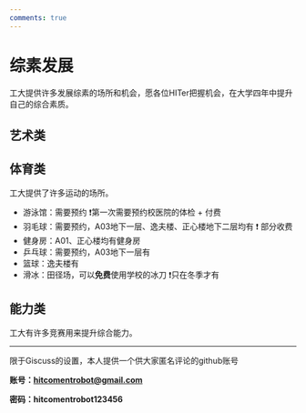 ```yaml
---
comments: true
---
```


# **综素发展**

工大提供许多发展综素的场所和机会，愿各位HITer把握机会，在大学四年中提升自己的综合素质。

## **艺术类**

## **体育类**

工大提供了许多运动的场所。

- 游泳馆：需要预约  ❗第一次需要预约校医院的体检 + 付费
- 羽毛球：需要预约，A03地下一层、逸夫楼、正心楼地下二层均有   ❗
部分收费
- 健身房：A01、正心楼均有健身房
- 乒乓球：需要预约，A03地下一层有
- 篮球：逸夫楼有
- 滑冰：田径场，可以**免费**使用学校的冰刀  ❗只在冬季才有

## **能力类**

工大有许多竞赛用来提升综合能力。

***

限于Giscuss的设置，本人提供一个供大家匿名评论的github账号

**账号：hitcomentrobot@gmail.com**

**密码：hitcomentrobot123456**